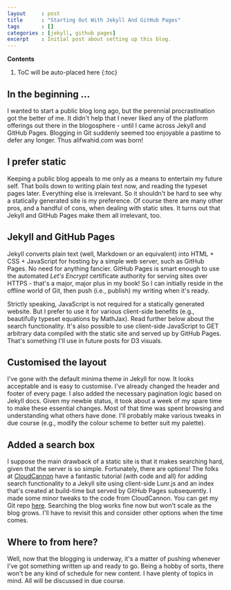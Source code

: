```yaml
---
layout     : post
title      : "Starting Out With Jekyll And GitHub Pages"
tags       : []
categories : [jekyll, github pages]
excerpt    : Initial post about setting up this blog.
---
```


**Contents**
1. ToC will be auto-placed here
{:toc}


## In the beginning ...

I wanted to start a public blog long ago, but the perennial procrastination got
the better of me. It didn't help that I never liked any of the platform
offerings out there in the blogosphere - until I came across Jekyll and GitHub
Pages. Blogging in Git suddenly seemed too enjoyable a pastime to defer any
longer. Thus alifwahid.com was born!


## I prefer static

Keeping a public blog appeals to me only as a means to entertain my future
self. That boils down to writing plain text now, and reading the typeset pages
later. Everything else is irrelevant. So it shouldn't be hard to see why a
statically generated site is my preference. Of course there are many other
pros, and a handful of cons, when dealing with static sites. It turns out that
Jekyll and GitHub Pages make them all irrelevant, too.


## Jekyll and GitHub Pages

Jekyll converts plain text (well, Markdown or an equivalent) into HTML + CSS +
JavaScript for hosting by a simple web server, such as GitHub Pages. No need
for anything fancier. GitHub Pages is smart enough to use the automated *Let's
Encrypt* certificate authority for serving sites over HTTPS - that's a major,
major plus in my book! So I can initially reside in the offline world of Git,
then push (i.e., publish) my writing when it's ready.

Strictly speaking, JavaScript is not required for a statically generated
website. But I prefer to use it for various client-side benefits (e.g.,
beautifully typeset equations by MathJax). Read further below about the search
functionality. It's also possible to use client-side JavaScript to GET
arbitrary data compiled with the static site and served up by GitHub
Pages. That's something I'll use in future posts for D3 visuals.


## Customised the layout

I've gone with the default minima theme in Jekyll for now. It looks acceptable
and is easy to customise. I've already changed the header and footer of every
page. I also added the necessary pagination logic based on Jekyll docs. Given
my newbie status, it took about a week of my spare time to make these essential
changes. Most of that time was spent browsing and understanding what others
have done. I'll probably make various tweaks in due course (e.g., modify the
colour scheme to better suit my palette).


## Added a search box

I suppose the main drawback of a static site is that it makes searching hard,
given that the server is so simple. Fortunately, there are options! The folks
at [CloudCannon][cclink] have a fantastic tutorial (with code and all) for
adding search functionality to a Jekyll site using client-side Lunr.js and an
index that's created at build-time but served by GitHub Pages subsequently. I
made some minor tweaks to the code from CloudCannon. You can get my Git repo
[here][ghlink]. Searching the blog works fine now but won't scale as the blog
grows. I'll have to revisit this and consider other options when the time
comes.


## Where to from here?

Well, now that the blogging is underway, it's a matter of pushing whenever I've
got something written up and ready to go. Being a hobby of sorts, there won't
be any kind of schedule for new content. I have plenty of topics in mind. All
will be discussed in due course.


[cclink]: https://learn.cloudcannon.com/jekyll/jekyll-search-using-lunr-js/
[ghlink]: https://github.com/alifwahid/alifwahid.github.io

